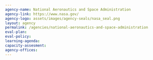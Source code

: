```yaml
---
agency-name: National Aeronautics and Space Administration
agency-link: https://www.nasa.gov/
agency-logo: assets/images/agency-seals/nasa_seal.png
layout: agency
permalink: /agencies/national-aeronautics-and-space-administration
eval-plan:
eval-policy:
learning-agenda:
capacity-assesment:
agency-offices:
---
```

